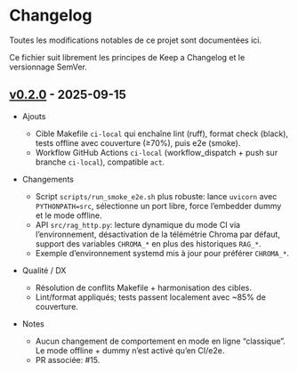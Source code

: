 # Changelog

Toutes les modifications notables de ce projet sont documentées ici.

Ce fichier suit librement les principes de Keep a Changelog et le versionnage SemVer.

## [v0.2.0] - 2025-09-15

- Ajouts
  - Cible Makefile `ci-local` qui enchaîne lint (ruff), format check (black), tests offline avec couverture (≥70%), puis e2e (smoke).
  - Workflow GitHub Actions `ci-local` (workflow_dispatch + push sur branche `ci-local`), compatible `act`.

- Changements
  - Script `scripts/run_smoke_e2e.sh` plus robuste: lance `uvicorn` avec `PYTHONPATH=src`, sélectionne un port libre, force l’embedder dummy et le mode offline.
  - API `src/rag_http.py`: lecture dynamique du mode CI via l’environnement, désactivation de la télémétrie Chroma par défaut, support des variables `CHROMA_*` en plus des historiques `RAG_*`.
  - Exemple d’environnement systemd mis à jour pour préférer `CHROMA_*`.

- Qualité / DX
  - Résolution de conflits Makefile + harmonisation des cibles.
  - Lint/format appliqués; tests passent localement avec ~85% de couverture.

- Notes
  - Aucun changement de comportement en mode en ligne “classique”. Le mode offline + dummy n’est activé qu’en CI/e2e.
  - PR associée: #15.

[v0.2.0]: https://github.com/Djabolum/cordee/releases/tag/v0.2.0

